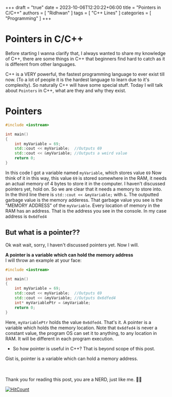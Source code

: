 ﻿+++ 
draft = "true"
date = 2023-10-06T12:20:22+06:00
title = "Pointers in C/C++"
authors = [ "Ridhwan" ]
tags = [ "C++ Lines" ]
categories = [ "Programming" ]
+++

# Pointers in C/C++

Before starting I wanna clarify that, I always wanted to share my knowledge of C++, there are some things in C++
that beginners find hard to catch as it is different from other languages. <br>

C++ is a VERY powerful, the fastest programming language to ever exist till now.
(To a lot of people it is the hardest language to learn due to it's complexity). So naturally C++ will have some special stuff.
Today I will talk about `Pointers` in C++, what are they and why they exist.


# Pointers

```cpp
#include <iostream>

int main()
{
    int myVariable = 69;
    std::cout << myVariable;  //Outputs 69
    std::cout << &myVariable; //Outputs a weird value
    return 0;
}
```

In this code I got a variable named `myVariable`, which stores value `69`
Now think of it in this way, this value `69` is stored somewhere in the RAM, it needs an actual memory of 4 bytes to store
it in the computer. I haven't discussed pointers yet, hold on. So we are clear that it needs a memory to store into.<br>
In the third line there is `std::cout << &myVariable;` with `&`. The outputted garbage value is the memory adderess. That
garbage value you see is the "MEMORY ADDRESS" of the `myVariable`. Every location of memory in the RAM has an address.
That is the address you see in the console. In my case address is `0x6dfed4`

## But what is a pointer??
Ok wait wait, sorry, I haven't discussed pointers yet. Now I will.<br>

**A pointer is a variable which can hold the memory address**<br>
I will throw an example at your face:

```cpp
#include <iostream>

int main()
{
    int myVariable = 69;
    std::cout << myVariable;  //Outputs 69
    std::cout << &myVariable; //Outputs 0x6dfed4
    int* myVariablePtr = &myVariable;
    return 0;
}
```

Here, `myVariablePtr` holds the value `0x6dfed4`. That's it. A pointer is a variable which holds the memory location.
Note that `0x6dfed4` is never a constant value, the program OS can set it to anything, to any location in RAM. It will be
different in each program execution.

- So how pointer is useful in C++? That is beyond scope of this post.

Gist is, pointer is a variable which can hold a memory address.
<br>
<br>
<br>

Thank you for reading this post, you are a NERD, just like me. 💙💙
<br>

[![HitCount](https://hits.dwyl.com/FahimFuad/006z.svg?style=flat-square&show=unique)](http://hits.dwyl.com/FahimFuad/006z)
